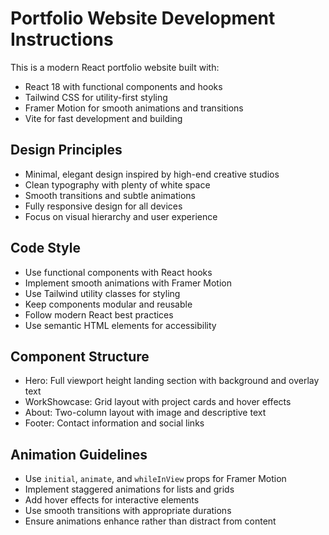 <!-- Use this file to provide workspace-specific custom instructions to Copilot. For more details, visit https://code.visualstudio.com/docs/copilot/copilot-customization#_use-a-githubcopilotinstructionsmd-file -->

# Portfolio Website Development Instructions

This is a modern React portfolio website built with:

- React 18 with functional components and hooks
- Tailwind CSS for utility-first styling
- Framer Motion for smooth animations and transitions
- Vite for fast development and building

## Design Principles

- Minimal, elegant design inspired by high-end creative studios
- Clean typography with plenty of white space
- Smooth transitions and subtle animations
- Fully responsive design for all devices
- Focus on visual hierarchy and user experience

## Code Style

- Use functional components with React hooks
- Implement smooth animations with Framer Motion
- Use Tailwind utility classes for styling
- Keep components modular and reusable
- Follow modern React best practices
- Use semantic HTML elements for accessibility

## Component Structure

- Hero: Full viewport height landing section with background and overlay text
- WorkShowcase: Grid layout with project cards and hover effects
- About: Two-column layout with image and descriptive text
- Footer: Contact information and social links

## Animation Guidelines

- Use `initial`, `animate`, and `whileInView` props for Framer Motion
- Implement staggered animations for lists and grids
- Add hover effects for interactive elements
- Use smooth transitions with appropriate durations
- Ensure animations enhance rather than distract from content
